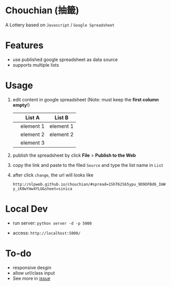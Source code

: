 Chouchian (抽籤)
================

A Lottery based on `Javascript` / `Google Spreadsheet`


Features
========

- use published google spreadsheet as data source
- supports multiple lists

Usage
=====

1. edit content in google spreadsheet (Note: must keep the __first column empty__!)

	<space>  | List A     | List B
	-------- | ---------  | ---------
	<space>  | element 1  | element 1  
	<space>  | element 2  | element 2
	<space>  | element 3  | <space>

2. publish the spreadsheet by click **File** > **Publish to the Web**

3. copy the link and paste to the filed `Source` and type the list name in `List`

4. after click `change`, the url will looks like 

	```
	http://nlpweb.github.io/chouchian/#spread=1ShT62S65ypu_9D9OFBd6_ImWBpngi-y_iK0wYmw4YLU&sheet=sinica
	```


Local Dev
=========

- run server: `python server -d -p 5000`

- access: `http://localhost:5000/`
 

To-do
=====

- responsive desgin
- allow url/class input
- See more in [issue](https://github.com/nlpweb/chouchian/issues)
